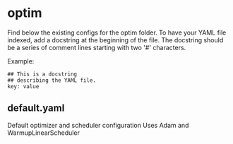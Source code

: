 # optim

Find below the existing configs for the optim folder. To have your YAML file indexed, add a docstring at the beginning of the file.
The docstring should be a series of comment lines starting with two '#' characters.

Example:
```
## This is a docstring
## describing the YAML file.
key: value
```


## default.yaml

Default optimizer and scheduler configuration
Uses Adam and WarmupLinearScheduler
